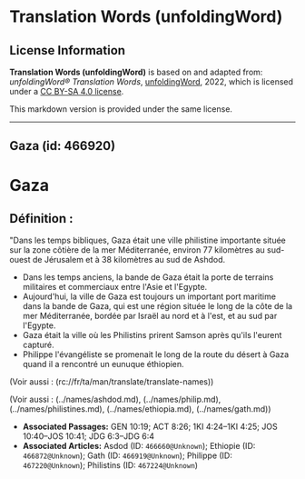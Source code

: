 # Translation Words (unfoldingWord)

## License Information

**Translation Words (unfoldingWord)** is based on and adapted from: _unfoldingWord® Translation Words_, [unfoldingWord](https://unfoldingword.org/utw), 2022, which is licensed under a [CC BY-SA 4.0 license](https://creativecommons.org/licenses/by-sa/4.0/legalcode.en).

This markdown version is provided under the same license.



--------------------------------

## Gaza (id: 466920)

Gaza
====

Définition :
------------

"Dans les temps bibliques, Gaza était une ville philistine importante située sur la zone côtière de la mer Méditerranée, environ 77 kilomètres au sud\-ouest de Jérusalem et à 38 kilomètres au sud de Ashdod.

* Dans les temps anciens, la bande de Gaza était la porte de terrains militaires et commerciaux entre l'Asie et l'Egypte.
* Aujourd'hui, la ville de Gaza est toujours un important port maritime dans la bande de Gaza, qui est une région située le long de la côte de la mer Méditerranée, bordée par Israël au nord et à l'est, et au sud par l'Egypte.
* Gaza était la ville où les Philistins prirent Samson après qu'ils l'eurent capturé.
* Philippe l'évangéliste se promenait le long de la route du désert à Gaza quand il a rencontré un eunuque éthiopien.

(Voir aussi : (rc://fr/ta/man/translate/translate\-names))

(Voir aussi : (../names/ashdod.md), (../names/philip.md), (../names/philistines.md), (../names/ethiopia.md), (../names/gath.md))

* **Associated Passages:** GEN 10:19; ACT 8:26; 1KI 4:24–1KI 4:25; JOS 10:40–JOS 10:41; JDG 6:3–JDG 6:4
* **Associated Articles:** Asdod (ID: `466660@Unknown`); Ethiopie  (ID: `466872@Unknown`); Gath (ID: `466919@Unknown`); Philippe (ID: `467220@Unknown`); Philistins (ID: `467224@Unknown`)


